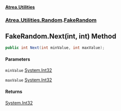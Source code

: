 #### [Atrea.Utilities](./index.md 'index')
### [Atrea.Utilities.Random](./Atrea-Utilities-Random.md 'Atrea.Utilities.Random').[FakeRandom](./Atrea-Utilities-Random-FakeRandom.md 'Atrea.Utilities.Random.FakeRandom')
## FakeRandom.Next(int, int) Method
```csharp
public int Next(int minValue, int maxValue);
```
#### Parameters
<a name='Atrea-Utilities-Random-FakeRandom-Next(int_int)-minValue'></a>
`minValue` [System.Int32](https://docs.microsoft.com/en-us/dotnet/api/System.Int32 'System.Int32')  
  
<a name='Atrea-Utilities-Random-FakeRandom-Next(int_int)-maxValue'></a>
`maxValue` [System.Int32](https://docs.microsoft.com/en-us/dotnet/api/System.Int32 'System.Int32')  
  
#### Returns
[System.Int32](https://docs.microsoft.com/en-us/dotnet/api/System.Int32 'System.Int32')  
